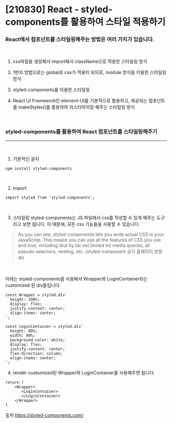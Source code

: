 
# [210830] React - styled-components를 활용하여 스타일 적용하기

### React에서 컴포넌트를 스타일링해주는 방법은 여러 가지가 있습니다.

<br>

1. css파일을 생성해서 import해서 className으로 적용한 스타일링 방식

2. 1번의 방법으로는 global로 css가 적용이 되므로, module 방식을 이용한 스타일링 방식

3. styled-components를 이용한 스타일링

4. React UI Framework인 element-UI를 기본적으로 활용하고, 제공되는 컴포넌트를 makeStyles()를 활용하여 커스터마이징 해주는 스타일링 방식

<br>

### styled-components를 활용하여 React 컴포넌트를 스타일링해주기
---

<br>

1. 기본적인 설치
```
npm install styled-components
```

<br>

2. import

```
import styled from 'styled-components';
```

<br>

3. 스타일링
styled-components는 JS 파일에서 css를 작성할 수 있게 해주는 도구라고 보면 됩니다. 이 때문에, 모든 css 기능들을 사용할 수 있습니다.

> As you can see, styled-components lets you write actual CSS in your JavaScript. This means you can use all the features of CSS you use and love, including (but by far not limited to) media queries, all pseudo-selectors, nesting, etc. (styled-component 공식 홈페이지 본문 中)

<br>

아래는 styled-components를 사용해서 Wrapper와 LoginContainer라는 customized 된 div들입니다.

```
const Wrapper = styled.div`
  height: 100%;
  display: flex;
  justify-content: center;
  align-items: center;
`;

const LoginContainer = styled.div`
  height: 80%;
  width: 80%;
  background-color: white;
  display: flex;
  justify-content: center;
  flex-direction: column;
  align-items: center;
`;
```

4. render
customized된 Wrapper와 LoginContainer를 사용해주면 됩니다.

```
return (
    <Wrapper>	
       <LoginContainer>
       </LoginContainer>
    </Wrapper>
)
```

출처
https://styled-components.com/﻿
